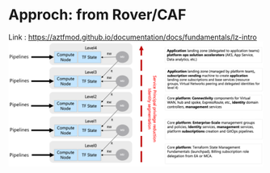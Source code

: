 # Approch: from Rover/CAF
Link : https://aztfmod.github.io/documentation/docs/fundamentals/lz-intro
<img src="/Images/rovercaflevelmodel.png">

